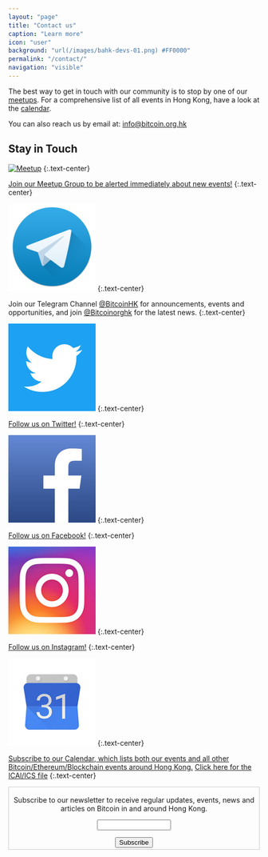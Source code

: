```yaml
---
layout: "page"
title: "Contact us"
caption: "Learn more"
icon: "user"
background: "url(/images/bahk-devs-01.png) #FF0000"
permalink: "/contact/"
navigation: "visible"
---
```


The best way to get in touch with our community is to stop by one of our [meetups][1]. For a comprehensive list of all events in Hong Kong, have a look at the [calendar][4].

You can also reach us by email at: [info@bitcoin.org.hk][2]

## Stay in Touch

[![Meetup](/media/freq/meetup.png)](http://www.meetup.com/Bitcoin-HK/)
{:.text-center}

[Join our Meetup Group to be alerted immediately about new events!](http://www.meetup.com/Bitcoin-HK/)
{:.text-center}

[![Telegram](/media/freq/telegram.png)](https://telegram.me/bitcoinorghk)
{:.text-center}

Join our Telegram Channel [@BitcoinHK](https://telegram.me/bitcoinhk) for announcements, events and opportunities, and join [@Bitcoinorghk](https://telegram.me/bitcoinorghk) for the latest news.
{:.text-center}

[![Twitter](/media/freq/twitter.jpg)](https://www.twitter.com/bitcoinorghk/)
{:.text-center}

[Follow us on Twitter!](https://www.twitter.com/bitcoinorghk/)
{:.text-center}

[![Facebook](/media/freq/facebook.jpg)](https://www.facebook.com/bitcoinorghk/)
{:.text-center}

[Follow us on Facebook!](https://www.facebook.com/bitcoinorghk/)
{:.text-center}

[![Instagram](/media/freq/instagram.jpg)](https://www.instagram.com/bitcoinorghk/)
{:.text-center}

[Follow us on Instagram!](https://www.instagram.com/bitcoinorghk/)
{:.text-center}

[![Calendar](/media/freq/calendar.jpg)](https://calendar.google.com/calendar/embed?src=ci5scbiblqooe1iuhunkkdrhek%40group.calendar.google.com&ctz=Asia/Hong_Kong)
{:.text-center}

[Subscribe to our Calendar, which lists both our events and all other Bitcoin/Ethereum/Blockchain events around Hong Kong.](https://calendar.google.com/calendar/embed?src=ci5scbiblqooe1iuhunkkdrhek%40group.calendar.google.com&ctz=Asia/Hong_Kong) [Click here for the ICAl/ICS file](https://calendar.google.com/calendar/ical/ci5scbiblqooe1iuhunkkdrhek%40group.calendar.google.com/public/basic.ics)
{:.text-center}

 <form style="border:1px solid #ccc;padding:3px;text-align:center;" action="https://tinyletter.com/bitcoinhk" method="post" target="popupwindow" onsubmit="window.open('https://tinyletter.com/bitcoinhk', 'popupwindow', 'scrollbars=yes,width=800,height=600');return true"><p><label for="tlemail">Subscribe to our newsletter to receive regular updates, events, news and articles on Bitcoin in and around Hong Kong.</label></p><p><input type="text" style="width:140px" name="email" id="tlemail" /></p><input type="hidden" value="1" name="embed"/><input type="submit" value="Subscribe" /></form>

[1]: /meetups
[2]: mailto:info@bitcoinhk.org
[3]: https://discuss.bitcoinhk.org
[4]: /calendar
